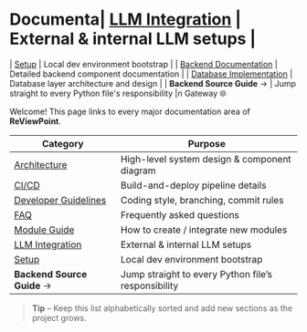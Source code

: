 # Documenta| [LLM Integration](llm-integration.md) | External & internal LLM setups |
| [Setup](setup.md) | Local dev environment bootstrap |
| [Backend Documentation](backend/index.md) | Detailed backend component documentation |
| [Database Implementation](backend/database-implementation.md) | Database layer architecture and design |
| **Backend Source Guide** → | Jump straight to every Python file's responsibility |n Gateway 🌐

Welcome! This page links to every major documentation area of **ReViewPoint**.

| Category | Purpose |
|----------|---------|
| [Architecture](architecture.md) | High-level system design & component diagram |
| [CI/CD](ci-cd.md) | Build-and-deploy pipeline details |
| [Developer Guidelines](dev-guidelines.md) | Coding style, branching, commit rules |
| [FAQ](faq.md) | Frequently asked questions |
| [Module Guide](module-guide.md) | How to create / integrate new modules |
| [LLM Integration](llm-integration.md) | External & internal LLM setups |
| [Setup](setup.md) | Local dev environment bootstrap |
| **Backend Source Guide** → | Jump straight to every Python file’s responsibility |

> **Tip** – Keep this list alphabetically sorted and add new sections as the project grows.

